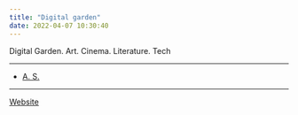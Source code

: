 ```yaml
---
title: "Digital garden"
date: 2022-04-07 10:30:40
---
```


Digital Garden. Art. Cinema. Literature. Tech

---


- [A. S.](as)



---

[Website](https://raghug.com/)